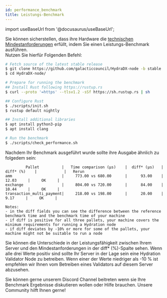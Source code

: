 ```yaml
---
id: performance_benchmark
title: Leistungs-Benchmark
---
```


import useBaseUrl from '@docusaurus/useBaseUrl';

Sie können sicherstellen, dass ihre Hardware die [technischen Mindestanforderungen](/collator_setup#technical-specifications) erfüllt, indem Sie einen Leistungs-Benchmark ausführen.  
Nutzen Sie hierfür Folgenden Befehl:

```bash
# Fetch source of the latest stable release
$ git clone https://github.com/galacticcouncil/HydraDX-node -b stable
$ cd HydraDX-node/

# Prepare for running the benchmark
## Install Rust following https://rustup.rs
$ curl --proto '=https' --tlsv1.2 -sSf https://sh.rustup.rs | sh

## Configure Rust
$ ./scripts/init.sh
$ rustup default nightly

## Install additional libraries
$ apt install python3-pip
$ apt install clang

# Run the benchmark
$ ./scripts/check_performance.sh
```

Nachdem Ihr Benchmark ausgeführt wurde sollte ihre Ausgabe ähnlich zu folgedem sein:

```
         Pallet          |   Time comparison (µs)    |  diff* (µs)   |   diff* (%)    |            |   Rerun
amm                      |     773.00 vs 680.00      |      93.00    |      12.03     |     OK     |
exchange                 |     804.00 vs 720.00      |      84.00    |      10.44     |     OK     |
transaction_multi_payment|     218.00 vs 198.00      |      20.00    |       9.17     |     OK     |

Notes:
- in the diff fields you can see the difference between the reference benchmark time and the benchmark time of your machine
- if diff is positive for all three pallets, your machine covers the minimum requirements for running a Hydration node
- if diff deviates by -10% or more for some of the pallets, your machine might not be suitable to run a node
```

Sie können die Unterschiede in der Leistungsfähigkeit zwischen Ihrem Server und den Mindestanforderungen in der diff* (%)-Spalte sehen.
Wenn alle drei Werte positiv sind sollte Ihr Server in der Lage sein eine Hydration Validator Node zu betreiben. 
Wenn einer der Werte niedriger als -10 % ist empfehlen wir Ihnen vom Betreiben eines Validators auf diesem Server abzusehen.

Sie können gerne unserem Discord Channel beitreten wenn sie Ihre Benchmark Ergebnisse diskutieren wollen oder Hilfe brauchen. Unsere Community hilft Ihnen gerne!